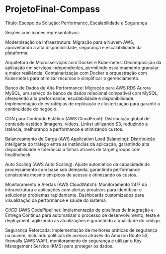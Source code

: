 # ProjetoFinal-Compass

Título: Escopo da Solução: Performance, Escalabilidade e Segurança

Seções com ícones representativos:

Modernização da Infraestrutura: Migração para a Nuvem AWS, aproveitando a alta disponibilidade, segurança e escalabilidade da plataforma.

Arquitetura de Microsserviços com Docker e Kubernetes: Decomposição da aplicação em serviços independentes, permitindo escalonamento granular e maior resiliência. Containerização com Docker e orquestração com Kubernetes para otimizar recursos e simplificar o gerenciamento.

Banco de Dados de Alta Performance: Migração para AWS RDS Aurora MySQL, um serviço de banco de dados relacional compatível com MySQL, oferecendo alta performance, escalabilidade e disponibilidade. Implementação de estratégias de replicação e clusterização para garantir a continuidade do negócio.

CDN para Conteúdo Estático (AWS CloudFront): Distribuição global de conteúdo estático (imagens, vídeos, Links) utilizando S3, reduzindo a latência, melhorando a performance e otimizando custos.

Balanceamento de Carga (AWS Application Load Balancing): Distribuição inteligente do tráfego entre as instâncias da aplicação, garantindo alta disponibilidade e tolerância a falhas através de target groups com healthcheck.

Auto Scaling (AWS Auto Scaling): Ajuste automático da capacidade de processamento com base sob demanda, garantindo performance consistente mesmo em picos de acesso e otimizando os custos.

Monitoramento e Alertas (AWS CloudWatch): Monitoramento 24/7 da infraestrutura e aplicações com alertas proativos para identificar e solucionar problemas rapidamente. Dashboards customizados para visualização da performance e saúde do sistema.

CI/CD (AWS CodePipeline): Implementação de pipelines de Integração e Entrega Contínua para automatizar o processo de desenvolvimento, teste e deployment, agilizando as atualizações e garantindo a qualidade do código.

Segurança Reforçada: Implementação de melhores práticas de segurança na nuvem, incluindo políticas de acesso através do Amazon Route 53, firewalls (AWS WAF), monitoramento de segurança e utilizar o Key Management Service (KMS) para proteger os dados.

